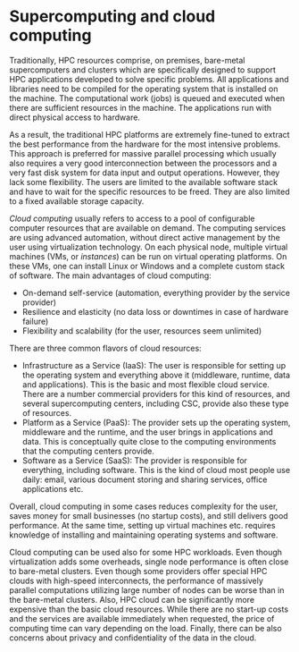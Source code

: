 # Supercomputing and cloud computing

Traditionally, HPC resources comprise, on premises, bare-metal
supercomputers and clusters which are specifically designed to support HPC
applications developed to solve specific problems. All applications and
libraries need to be compiled for the operating system that is installed on
the machine. The computational work (jobs) is queued and executed when there
are sufficient resources in the machine. The applications run with direct
physical access to hardware.

As a result, the traditional HPC platforms are extremely fine-tuned to extract the
best performance from the hardware for the most intensive
problems. This approach is preferred for massive 
parallel processing which usually also requires a very good interconnection
between the processors and a very fast disk system for data input and output
operations. However, they lack some flexibility. The
users are limited to the available software stack and have to wait for the
specific resources to be freed. They are also limited to a fixed available storage capacity.

_Cloud computing_ usually refers to access to a pool of configurable
computer resources that are available on demand. The computing services
are using advanced automation, without direct active management by the user
using virtualization technology. On each physical node, multiple
virtual machines (VMs, or _instances_) can be run on virtual operating platforms. On
these VMs, one can install Linux or Windows and a complete custom stack of
software. The main advantages of cloud computing:

* On-demand self-service (automation, everything provider by the service
  provider)
* Resilience and elasticity (no data loss or downtimes in case of hardware
  failure)
* Flexibility and scalability (for the user, resources seem unlimited)

There are three common flavors of cloud resources:
* Infrastructure as a Service (IaaS): The user is responsible for setting up the operating system
and everything above it (middleware, runtime, data and applications). This is the basic and most 
flexible cloud service. There are a number commercial providers for this kind
of resources, and several supercomputing centers, including CSC,
provide also these type of resources.
* Platform as a Service (PaaS): The provider sets up the operating system, middleware and the runtime,
and the user brings in applications and data. This is conceptually
quite close to the computing environments that the computing centers provide.
* Software as a Service (SaaS): The provider is responsible for everything, including software.
This is the kind of cloud most people use daily: email, various document storing and sharing services, office applications etc.

Overall, cloud computing in some cases reduces complexity for the user, saves money for
small businesses (no startup costs), and still delivers good performance.
At the same time, setting up virtual machines etc. requires knowledge of
installing and maintaining operating systems and software.

Cloud computing can be used also for some HPC workloads. Even though
virtualization adds some overheads, single node performance is often
close to bare-metal clusters. Even though some providers offer special HPC clouds with
high-speed interconnects, the performance of massively parallel
computations utilizing large number of nodes can be worse than in
the bare-metal clusters. Also, HPC cloud can be significantly more
expensive than the basic cloud resources. While there are no start-up costs and the services are
available immediately when requested, the price of computing time can
vary depending on the load. Finally, there can be also concerns about privacy and
confidentiality of the data in the cloud. 
